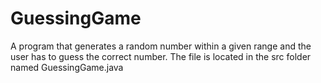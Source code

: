 # GuessingGame
A program that generates a random number within a given range and the user has to guess the correct number.
The file is located in the src folder named GuessingGame.java